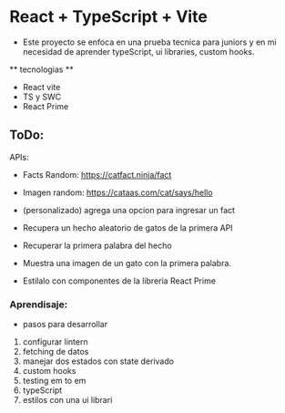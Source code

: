 # React + TypeScript + Vite

* Este proyecto se enfoca en una prueba tecnica para juniors y en mi necesidad de aprender typeScript, ui libraries, custom hooks.

** tecnologias **
- React vite
- TS y SWC
- React Prime

## ToDo:
APIs:

 - Facts Random: https://catfact.ninja/fact

 - Imagen random: https://cataas.com/cat/says/hello

 - (personalizado) agrega una opcion para ingresar un fact

 - Recupera un hecho aleatorio de gatos de la primera API

 - Recuperar la primera palabra del hecho

 - Muestra una imagen de un gato con la primera palabra.

 - Estilalo con componentes de la libreria React Prime

### Aprendisaje:
* pasos para desarrollar 
 1. configurar lintern
 2. fetching de datos
 3. manejar dos estados con state derivado
 4. custom hooks
 5. testing em to em
 6. typeScript
 7. estilos con una ui librari
